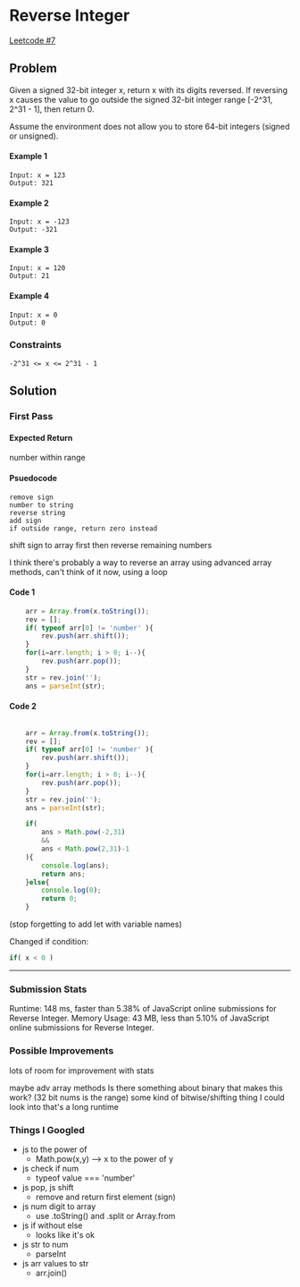 # Reverse Integer

[Leetcode #7](https://leetcode.com/problems/reverse-integer/)

## Problem

Given a signed 32-bit integer x, return x with its digits reversed. If reversing x causes the value to go outside the signed 32-bit integer range [-2^31, 2^31 - 1], then return 0.

Assume the environment does not allow you to store 64-bit integers (signed or unsigned).

#### Example 1

    Input: x = 123
    Output: 321

#### Example 2

    Input: x = -123
    Output: -321

#### Example 3

    Input: x = 120
    Output: 21

#### Example 4

    Input: x = 0
    Output: 0

### Constraints

    -2^31 <= x <= 2^31 - 1

## Solution

### First Pass

#### Expected Return

number within range

#### Psuedocode

    remove sign
    number to string
    reverse string
    add sign
    if outside range, return zero instead

shift sign to array first
then reverse remaining numbers

I think there's probably a way to reverse an array using advanced array methods, can't think of it now, using a loop

#### Code 1
```javascript
    arr = Array.from(x.toString());
    rev = [];
    if( typeof arr[0] != 'number' ){
        rev.push(arr.shift());
    }
    for(i=arr.length; i > 0; i--){
        rev.push(arr.pop());
    }
    str = rev.join('');
    ans = parseInt(str);

```

#### Code 2

```javascript

    arr = Array.from(x.toString());
    rev = [];
    if( typeof arr[0] != 'number' ){
        rev.push(arr.shift());
    }
    for(i=arr.length; i > 0; i--){
        rev.push(arr.pop());
    }
    str = rev.join('');
    ans = parseInt(str);

    if(
        ans > Math.pow(-2,31)
        &&
        ans < Math.pow(2,31)-1
    ){
        console.log(ans);
        return ans;
    }else{
        console.log(0);
        return 0;
    }

```
(stop forgetting to add let with variable names)

Changed if condition:

```javascript
if( x < 0 )
```

-----

### Submission Stats
Runtime: 148 ms, faster than 5.38% of JavaScript online submissions for Reverse Integer.
Memory Usage: 43 MB, less than 5.10% of JavaScript online submissions for Reverse Integer.

### Possible Improvements

lots of room for improvement with stats

maybe adv array methods
Is there something about binary that makes this work? (32 bit nums is the range)
some kind of bitwise/shifting thing I could look into
that's a long runtime
### Things I Googled

* js to the power of
    * Math.pow(x,y) --> x to the power of y
* js check if num
    * typeof value === 'number'
* js pop, js shift
    * remove and return first element (sign)
* js num digit to array
    * use .toString() and .split or Array.from
* js if without else
    * looks like it's ok
* js str to num
    * parseInt
* js arr values to str
    * arr.join()